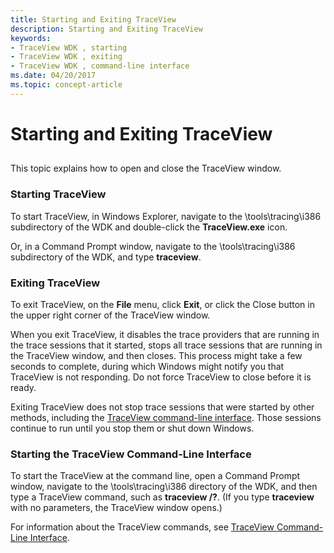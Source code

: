 ```yaml
---
title: Starting and Exiting TraceView
description: Starting and Exiting TraceView
keywords:
- TraceView WDK , starting
- TraceView WDK , exiting
- TraceView WDK , command-line interface
ms.date: 04/20/2017
ms.topic: concept-article
---
```


# Starting and Exiting TraceView


## <span id="ddk_starting_traceview_tools"></span><span id="DDK_STARTING_TRACEVIEW_TOOLS"></span>


This topic explains how to open and close the TraceView window.

### <span id="starting_traceview"></span><span id="STARTING_TRACEVIEW"></span>Starting TraceView

To start TraceView, in Windows Explorer, navigate to the \\tools\\tracing\\i386 subdirectory of the WDK and double-click the **TraceView.exe** icon.

Or, in a Command Prompt window, navigate to the \\tools\\tracing\\i386 subdirectory of the WDK, and type **traceview**.

### <span id="exiting_traceview"></span><span id="EXITING_TRACEVIEW"></span>Exiting TraceView

To exit TraceView, on the **File** menu, click **Exit**, or click the Close button in the upper right corner of the TraceView window.

When you exit TraceView, it disables the trace providers that are running in the trace sessions that it started, stops all trace sessions that are running in the TraceView window, and then closes. This process might take a few seconds to complete, during which Windows might notify you that TraceView is not responding. Do not force TraceView to close before it is ready.

Exiting TraceView does not stop trace sessions that were started by other methods, including the [TraceView command-line interface](traceview-command-line-interface.md). Those sessions continue to run until you stop them or shut down Windows.

### <span id="starting_the_traceview_command_line_interface"></span><span id="STARTING_THE_TRACEVIEW_COMMAND_LINE_INTERFACE"></span>Starting the TraceView Command-Line Interface

To start the TraceView at the command line, open a Command Prompt window, navigate to the \\tools\\tracing\\i386 directory of the WDK, and then type a TraceView command, such as **traceview /?**. (If you type **traceview** with no parameters, the TraceView window opens.)

For information about the TraceView commands, see [TraceView Command-Line Interface](traceview-command-line-interface.md).

